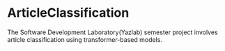 # ArticleClassification
The Software Development Laboratory(Yazlab) semester project involves article classification using transformer-based models.

